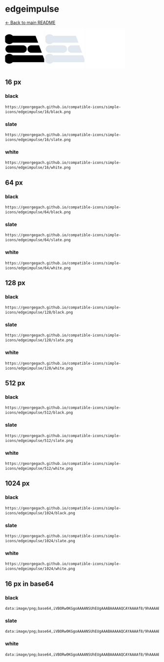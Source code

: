 # edgeimpulse

[← Back to main README](../../README.md)


<img src="./128/black.png" width="128" alt="edgeimpulse black icon" />
<img src="./128/slate.png" width="128" alt="edgeimpulse slate icon" />
<img src="./128/white.png" width="128" alt="edgeimpulse white icon" />

## 16 px

### black
```
https://georgegach.github.io/compatible-icons/simple-icons/edgeimpulse/16/black.png
```

### slate
```
https://georgegach.github.io/compatible-icons/simple-icons/edgeimpulse/16/slate.png
```

### white
```
https://georgegach.github.io/compatible-icons/simple-icons/edgeimpulse/16/white.png
```

## 64 px

### black
```
https://georgegach.github.io/compatible-icons/simple-icons/edgeimpulse/64/black.png
```

### slate
```
https://georgegach.github.io/compatible-icons/simple-icons/edgeimpulse/64/slate.png
```

### white
```
https://georgegach.github.io/compatible-icons/simple-icons/edgeimpulse/64/white.png
```

## 128 px

### black
```
https://georgegach.github.io/compatible-icons/simple-icons/edgeimpulse/128/black.png
```

### slate
```
https://georgegach.github.io/compatible-icons/simple-icons/edgeimpulse/128/slate.png
```

### white
```
https://georgegach.github.io/compatible-icons/simple-icons/edgeimpulse/128/white.png
```

## 512 px

### black
```
https://georgegach.github.io/compatible-icons/simple-icons/edgeimpulse/512/black.png
```

### slate
```
https://georgegach.github.io/compatible-icons/simple-icons/edgeimpulse/512/slate.png
```

### white
```
https://georgegach.github.io/compatible-icons/simple-icons/edgeimpulse/512/white.png
```

## 1024 px

### black
```
https://georgegach.github.io/compatible-icons/simple-icons/edgeimpulse/1024/black.png
```

### slate
```
https://georgegach.github.io/compatible-icons/simple-icons/edgeimpulse/1024/slate.png
```

### white
```
https://georgegach.github.io/compatible-icons/simple-icons/edgeimpulse/1024/white.png
```

## 16 px in base64

### black
```
data:image/png;base64,iVBORw0KGgoAAAANSUhEUgAAABAAAAAQCAYAAAAf8/9hAAAABmJLR0QA/wD/AP+gvaeTAAAAyUlEQVQ4jdXSMW4CQQwF0LdkKUAoF6Chp8kBgAvQ5TJRjkDJFQgngJYiEpBIaVJxg9RLQdoAxcxKo2iLhQbxJUtjj/099nxujQwzDFHgrUbNFz7SQIHTBbZLixtXvLqLp9LJscAIe6xqkrTLwwO2keinIvEXU2zQRyvGe1gLI/nEUfW8x9jg/V/OAWPCDnLhN6qQoRktzengRSx+jk6nguCACf7wisfkrkBW6mAgLLGODlJsSqZLdJDa9zU6SNHLsRSkvMc8Mt8RzkRTQyZyp6dHAAAAAElFTkSuQmCC
```

### slate
```
data:image/png;base64,iVBORw0KGgoAAAANSUhEUgAAABAAAAAQCAYAAAAf8/9hAAAABmJLR0QA/wD/AP+gvaeTAAABGklEQVQ4jcWSsUoDYRCEZ/b+U5EQuEohIPY2djYmrdY+hPgCEnwEn8BefYKInaUIprKyV1RQ5A41jeT+HYtgTIxgjEW2W3b221kYYNrFm4fikMa6hBzk0W8LgWzXFqoXfcDt40sOKRv/pq6XFrOVz84A/dV07e6pWO07AtkC1ICjkOFsLISS+T4gjbb7br5DU2XErKszo+QgRrmn2gaRAUAJbUi6JBlDl7GVCGsC+B1gpKJpU+Zdgg2opyHUuX9+bQM4NQLhp2UAEEBIqYAUAxoBFS+9CQDBYtyKITThPvICaW8sy33NzkWL5Z7k1a8hckns5SDhuhzFODkYOuA6nyAHQy9eTZCDAQfAcoDzBKa6HAXJY/2HOJX6AAgHf7m0oB5kAAAAAElFTkSuQmCC
```

### white
```
data:image/png;base64,iVBORw0KGgoAAAANSUhEUgAAABAAAAAQCAYAAAAf8/9hAAAABmJLR0QA/wD/AP+gvaeTAAAA2klEQVQ4jcXSPUoEQRQE4K9lTWQRDIxMPIIHUC9g5iHEG4ipmScwV0+gqcEG/oCRideYDdbAZKcMdkYG2YXZFbSgoav7veK9ovhvlCTXOECFmx49r6WU52+WpMpyeO+qra0w9U6SvZYMcIdDjPHQU2SjvZQk2zjFcE7hB65Q4wRbzfsnLkopU0lektQL9q2TPCUZ/aiZJDli5sEAZcGoBevN6dYMcdZ6cNyQeStMcIkpzrHZ+auSlDYH+2Ym9slBF48lSdUxZ1m8rZKDLnYHuDeL8hi3yC9F/xhfTf2a2diKxoUAAAAASUVORK5CYII=
```

